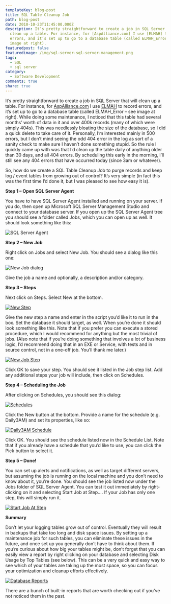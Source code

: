 ```yaml
---
templateKey: blog-post
title: SQL Table Cleanup Job
path: blog-post
date: 2010-10-23T11:45:00.000Z
description: It’s pretty straightforward to create a job in SQL Server that will
  clean up a table. For instance, for [AspAlliance.com] I use [ELMAH] to record
  errors, and it’s set up to go to a database table (called ELMAH_Error – see
  image at right).
featuredpost: false
featuredimage: /img/sql-server-sql-server-management.png
tags:
  - SQL
  - sql server
category:
  - Software Development
comments: true
share: true
---
```

It’s pretty straightforward to create a job in SQL Server that will clean up a table. For instance, for [AspAlliance.com](http://aspalliance.com/) I use [ELMAH](http://code.google.com/p/elmah) to record errors, and it’s set up to go to a database table (called ELMAH_Error – see image at right). While doing some maintenance, I noticed that this table had several months’ worth of data in it and over 400k records (many of which were simply 404s). This was needlessly bloating the size of the database, so I did a quick delete to take care of it. Personally, I’m interested mainly in 500 errors, but I don’t mind seeing the odd 404 error in the log as sort of a sanity check to make sure I haven’t done something stupid. So the rule I quickly came up with was that I’d clean up the table daily of anything older than 30 days, and all 404 errors. By scheduling this early in the morning, I’ll still see any 404 errors that have occurred today (since 3am or whatever).

So, how do we create a SQL Table Cleanup Job to purge records and keep log / event tables from growing out of control? It’s very simple (in fact this was the first time I’d done it, but I was pleased to see how easy it is).

**Step 1 – Open SQL Server Agent**

You have to have SQL Server Agent installed and running on your server. If you do, then open up Microsoft SQL Server Management Studio and connect to your database server. If you open up the SQL Server Agent tree you should see a folder called Jobs, which you can open up as well. It should look something like this:

![SQL Server Agent](<> "SQL Server Agent")

**Step 2 – New Job**

Right click on Jobs and select New Job. You should see a dialog like this one:

![New Job dialog](<> "New Job dialog")

Give the job a name and optionally, a description and/or category.

**Step 3 – Steps**

Next click on Steps. Select New at the bottom.



[![New Step](<> "New Step")](http://stevesmithblog.com/files/media/image/WindowsLiveWriter/SQLTableCleanupJob_BCAA/SNAGHTML29b6bf56.png)

Give the new step a name and enter in the script you’d like it to run in the box. Set the database it should target, as well. When you’re done it should look something like this. Note that if you prefer you can execute a stored procedure, which I would recommend for anything but the most trivial of jobs. (Also note that if you’re doing something that involves a lot of business logic, I’d recommend doing that in an EXE or Service, with tests and in source control, not in a one-off job. You’ll thank me later.)

[![New Job Step](<> "New Job Step")](http://stevesmithblog.com/files/media/image/WindowsLiveWriter/SQLTableCleanupJob_BCAA/SNAGHTML29b85e41.png)

Click OK to save your step. You should see it listed in the Job step list. Add any additional steps your job will include, then click on Schedules.

**Step 4 – Scheduling the Job**

After clicking on Schedules, you should see this dialog:

[![Schedules](<> "Schedules")](http://stevesmithblog.com/files/media/image/WindowsLiveWriter/SQLTableCleanupJob_BCAA/SNAGHTML29b9bde1.png)

Click the New button at the bottom. Provide a name for the schedule (e.g. Daily3AM) and set its properties, like so:

[![Daily3AM Schedule](<> "Daily3AM Schedule")](http://stevesmithblog.com/files/media/image/WindowsLiveWriter/SQLTableCleanupJob_BCAA/SNAGHTML29bad396.png)

Click OK. You should see the schedule listed now in the Schedule List. Note that if you already have a schedule that you’d like to use, you can click the Pick button to select it.

**Step 5 – Done!**

You can set up alerts and notifications, as well as target different servers, but assuming the job is running on the local machine and you don’t need to know about it, you’re done. You should see the job listed now under the Jobs folder of SQL Server Agent. You can test it out immediately by right-clicking on it and selecting Start Job at Step…. If your Job has only one step, this will simply run it.

[![Start Job At Step](<> "Start Job At Step")](http://stevesmithblog.com/files/media/image/WindowsLiveWriter/SQLTableCleanupJob_BCAA/image_8.png)

**Summary**

Don’t let your logging tables grow out of control. Eventually they will result in backups that take too long and disk space issues. By setting up a maintenance job for such tables, you can eliminate these issues in the future, and once set up you generally don’t have to think about them. If you’re curious about how big your tables might be, don’t forget that you can easily view a report by right clicking on your database and selecting Disk Usage by Top Tables (see below). This can be a very quick and easy way to see which of your tables are taking up the most space, so you can focus your optimization and cleanup efforts effectively.

[![Database Reports](<> "Database Reports")](http://stevesmithblog.com/files/media/image/WindowsLiveWriter/SQLTableCleanupJob_BCAA/image_10.png)

There are a bunch of built-in reports that are worth checking out if you’ve not noticed them in the past.